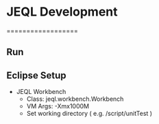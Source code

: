 # JEQL Development
==================

## Run 


## Eclipse Setup

* JEQL Workbench
  * Class: jeql.workbench.Workbench
  * VM Args: -Xmx1000M
  * Set working directory ( e.g. <home>/script/unitTest )
  